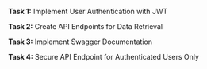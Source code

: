 **Task 1:** Implement User Authentication with JWT

**Task 2:** Create API Endpoints for Data Retrieval

**Task 3:** Implement Swagger Documentation

**Task 4:** Secure API Endpoint for Authenticated Users Only
